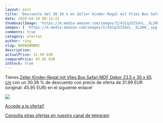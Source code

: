 ```yaml
---
layout: post
title: 'Descuento del 30.38 % en Zeller Kinder-Regal mit Vlies Box Safari'
date: 2020-04-10 00:13:23
thumbnailImage: 'https://m.media-amazon.com/images/I/41CqJ5ISdvL._SL200_.jpg'
images: [ 'https://m.media-amazon.com/images/I/41CqJ5ISdvL._SL200_.jpg' ]
comments: true
category: ofertas
author: ring
slug: B000OWNBMI
description:
actualPrice: 31.99 EUR
comparePrice: 45.95 EUR
inStock: true
---
```


Tienes [Zeller Kinder-Regal mit Vlies Box Safari  MDF  Dekor  23.5 x 30 x 65 cm](https://www.amazon.com/dp/B000OWNBMI/?tag=redken08-20) con un 30.38 % de descuento con precio de oferta de 31.99 EUR (original: 45.95 EUR) en el siguiente enlace!

[![](https://m.media-amazon.com/images/I/41CqJ5ISdvL._SL200_.jpg)](https://www.amazon.com/dp/B000OWNBMI/?tag=redken08-20)

[Accede a la oferta!!](https://www.amazon.com/dp/B000OWNBMI/?tag=redken08-20)

[Consulta otras ofertas en nuestro canal de telegram](https://t.me/s/ofertas25)
